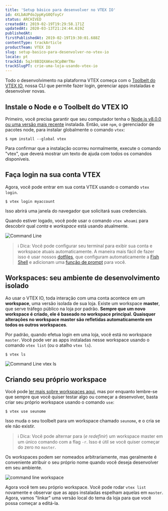 ```yaml
---
title: 'Setup básico para desenvolver no VTEX IO'
id: 4XLbAUPdoJppKyG0QfoyCr
status: ARCHIVED
createdAt: 2019-02-19T19:29:58.171Z
updatedAt: 2020-03-13T21:24:44.619Z
publishedAt: 
firstPublishedAt: 2019-02-19T19:30:01.688Z
contentType: trackArticle
productTeam: VTEX IO
slug: setup-basico-para-desenvolver-no-vtex-io
locale: pt
trackId: 5qJr8BIQXAKec9CpBWrTNv
trackSlugPT: crie-uma-loja-usando-vtex-io
---
```


Todo o desenvolvimento na plataforma VTEX começa com o [Toolbelt do VTEX IO](https://github.com/vtex/toolbelt), nossa CLI que permite fazer login, gerenciar apps instaladas e desenvolver novas.

## Instale o Node e o Toolbelt do VTEX IO

Primeiro, você precisa garantir que seu computador tenha o [Node.js v8.0.0 ou uma versão mais recente](https://nodejs.org/en/download/) instalada. Então, use `npm`, o gerenciador de pacotes node, para instalar globalmente o comando `vtex`:

```
$ npm install --global vtex
```

Para confirmar que a instalação ocorreu normalmente, execute o comando "vtex", que deverá mostrar um texto de ajuda com todos os comandos disponíveis.

## Faça login na sua conta VTEX

Agora, você pode entrar em sua conta VTEX usando o comando `vtex login`.

```
$ vtex login myaccount
```

Isso abrirá uma janela do navegador que solicitará suas credenciais.

Quando estiver logado, você pode usar o comando `vtex whoami` para descobrir qual *conta* e *workspace* está usando atualmente.

![Command Line](//images.ctfassets.net/alneenqid6w5/31AVvcWcRpL1CoKdUyARyu/9ea4d722d8955bb580a76402507e4013/Command_Line.svg)

>ℹ️ Dica: Você pode configurar seu terminal para exibir sua conta e workspace atuais automaticamente. A maneira mais fácil de fazer isso é usar nossos [dotfiles](https://github.com/vtex/dotfiles), que configuram automaticamente  a [Fish Shell](https://fishshell.com/) e adicionam uma [função de prompt](https://github.com/vtex/dotfiles/blob/master/fish/functions/fish_prompt.fish) para você.

## Workspaces: seu ambiente de desenvolvimento isolado

Ao usar o VTEX IO, toda interação com uma conta acontece em um __workspace__, uma versão isolada de sua loja. Existe um workspace __master__, que serve tráfego público na loja por padrão. __Sempre que um novo workspace é criado, ele é baseado no workspace principal. Quaisquer alterações no workspace master são refletidas automaticamente em todos os outros workspaces__.

Por padrão, quando efetua login em uma loja, você está no workspace `master`. Você pode ver as apps instaladas nesse workspace usando o comando `vtex list` (ou o atalho `vtex ls`).

```
$ vtex ls
```

![Command Line vtex ls](//images.ctfassets.net/alneenqid6w5/4AH5vzt1JfOCzIDtB0fRvR/110dda0479f9aa9891062ece2766837f/Command_Line_vtex_ls.svg)

## Criando seu próprio workspace

Você pode [ler mais sobre workspaces aqui](https://help.vtex.com/tutorial/workspace-visao-geral--56BLo7BI6sCoz6G3N7sYTi), mas por enquanto lembre-se que sempre que você quiser testar algo ou começar a desenvolver, basta criar seu próprio workspace usando o comando `use`:

```
$ vtex use seunome
```

Isso muda o seu toolbelt para um workspace chamado `seunome`, e o cria se ele não existir.

>ℹ️ Dica: Você pode alternar para (*e redefinir*) um workspace master em um único comando com a flag `-r`. Isso é útil se você quiser começar do zero no `master`.

Os workspaces podem ser nomeados arbitrariamente, mas geralmente é conveniente atribuir o seu próprio nome quando você deseja desenvolver em seu ambiente.

![command line workspace](//images.ctfassets.net/alneenqid6w5/1Urbt6L0XfNEWukSvdKRdK/41e7e9c9f900fb96ddf5fc3aa6d7c2af/command_line_workspace.svg)

Agora você tem seu próprio workspace. Você pode rodar `vtex list` novamente e observar que as apps instaladas espelham aquelas em `master`. Agora, vamos "linkar" uma versão local do tema da loja para que você possa começar a editá-la.
